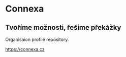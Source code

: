 # Connexa

## Tvoříme možnosti, řešíme překážky

Organisaion profile repository.

https://connexa.cz
